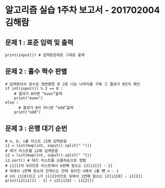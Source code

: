 # 알고리즘 실습 1주차 보고서 - 201702004 김해람

## 문제 1 : 표준 입력 및 출력
```
print(input()) # 입력받은대로 그대로 출력
```

## 문제 2 : 홀수 짝수 판별
```
# 입력받아서 정수로 형변환한 후 2로 나눈 나머지를 구해 그 결과가 0인지 확인
if int(input()) % 2 == 0 :
    # 결과가 0이면 “even”출력
    print("even")
else :
	  # 결과가 0이 아니면 “odd”출력
    print("odd")
```

## 문제 3 : 은행 대기 순번
```
# n, k, i를 리스트 i1에 입력받음
i1 = list(map(int, input().split(" ")))
# 대기 리스트를 i2에 입력받음
i2 = list(map(int, input().split(" ")))
i2.sort() # 대기 리스트를 오름차순으로 정렬
# i1[1]이 k이므로 리스트에서 k번째 원소는 i2[i1[1] - 1]
# 뒤에서 i번째 원소의 인덱스는 전체 길이인 n에서 i를 뺀 n - i
# n이 i1[0]이고 i가 i1[2]이므로 뒤에서 i번째 원소는 i2[i1[0] - i1[2]]
print(i2[i1[1] - 1] + i2[i1[0] - i1[2]])
```
